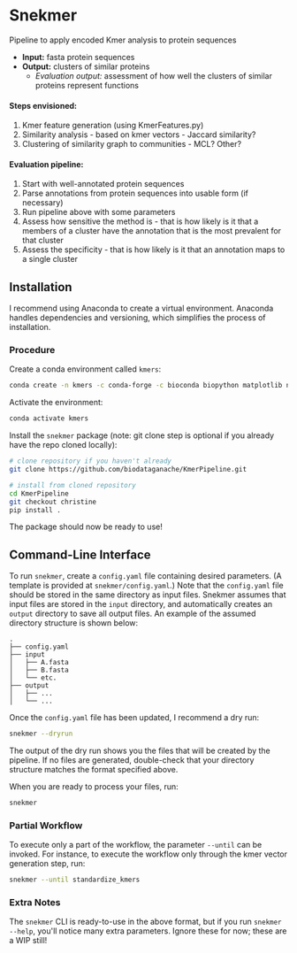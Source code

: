 # Snekmer
Pipeline to apply encoded Kmer analysis to protein sequences

* **Input:** fasta protein sequences
* **Output:** clusters of similar proteins
  * _Evaluation output:_ assessment of how well the clusters of similar proteins represent functions

#### Steps envisioned:

1. Kmer feature generation (using KmerFeatures.py)
2. Similarity analysis - based on kmer vectors - Jaccard similarity?
3. Clustering of similarity graph to communities - MCL? Other?

#### Evaluation pipeline:
1. Start with well-annotated protein sequences
2. Parse annotations from protein sequences into usable form (if necessary)
3. Run pipeline above with some parameters
4. Assess how sensitive the method is - that is how likely is it that a members of a cluster have the annotation that is the most prevalent for that cluster
5. Assess the specificity - that is how likely is it that an annotation maps to a single cluster

## Installation

I recommend using Anaconda to create a virtual environment. Anaconda handles dependencies and versioning, which simplifies the process of installation.


### Procedure

Create a conda environment called `kmers`:

```bash
conda create -n kmers -c conda-forge -c bioconda biopython matplotlib numpy pandas snakemake scikit-learn
```

Activate the environment:

```bash
conda activate kmers
```

Install the `snekmer` package (note: git clone step is optional if you
 already have the repo cloned locally):

```bash
# clone repository if you haven't already
git clone https://github.com/biodataganache/KmerPipeline.git

# install from cloned repository
cd KmerPipeline
git checkout christine
pip install .
```

The package should now be ready to use!

## Command-Line Interface

To run `snekmer`, create a `config.yaml` file containing desired
  parameters. (A template is provided at `snekmer/config.yaml`.)
  Note that the `config.yaml` file should be stored in the same directory
  as input files. Snekmer assumes that input files are stored in the `input`
  directory, and automatically creates an `output` directory to save all output
  files. An example of the assumed directory structure is shown below:

```
.
├── config.yaml
├── input
│   ├── A.fasta
│   ├── B.fasta
│   └── etc.
├── output
│   ├── ...
│   └── ...
```

<!-- In particular, be sure to set `output: save_dir` to the desired output file
 directory, and make sure that `input: fasta_dir` is pointing toward the
 directory containing .fasta input files. -->

Once the `config.yaml` file has been updated, I recommend a dry run:

```bash
snekmer --dryrun
```
The output of the dry run shows you the files that will be created by the
 pipeline. If no files are generated, double-check that your directory
 structure matches the format specified above.

When you are ready to process your files, run:

```bash
snekmer
```

### Partial Workflow

To execute only a part of the workflow, the parameter `--until` can be invoked.
For instance, to execute the workflow only through the kmer vector generation
step, run:

```bash
snekmer --until standardize_kmers
```

### Extra Notes

The `snekmer` CLI is ready-to-use in the above format, but if you run
  `snekmer --help`, you'll notice many extra parameters.
  Ignore these for now; these are a WIP still!
